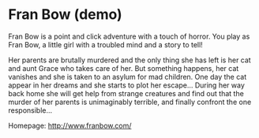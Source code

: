 Fran Bow (demo)
===============

Fran Bow is a point and click adventure with a touch of horror.
You play as Fran Bow, a little girl with a troubled mind and a story to tell!

Her parents are brutally murdered and the only thing she has left is her cat
and aunt Grace who takes care of her. But something happens, her cat vanishes
and she is taken to an asylum for mad children. One day the cat appear in her
dreams and she starts to plot her escape… During her way back home she will
get help from strange creatures and find out that the murder of her parents
is unimaginably terrible, and finally confront the one responsible...

Homepage: http://www.franbow.com/

